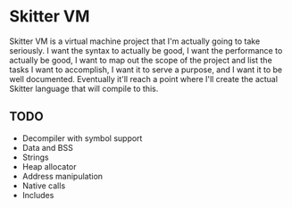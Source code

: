# Skitter VM

Skitter VM is a virtual machine project that I'm actually
going to take seriously. I want the syntax to actually be
good, I want the performance to actually be good, I want
to map out the scope of the project and list the tasks I
want to accomplish, I want it to serve a purpose, and I want
it to be well documented. Eventually it'll reach a point
where I'll create the actual Skitter language that will
compile to this.

## TODO

* Decompiler with symbol support
* Data and BSS
* Strings
* Heap allocator
* Address manipulation
* Native calls
* Includes